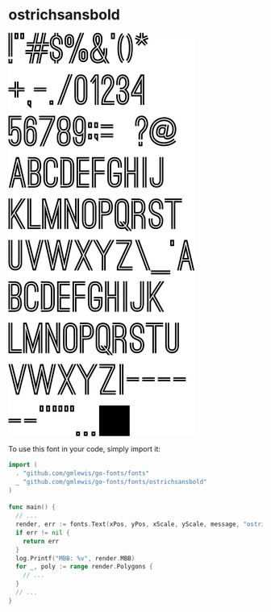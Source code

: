 # ostrichsansbold

![ostrichsansbold](ostrichsansbold.png)

To use this font in your code, simply import it:

```go
import (
  . "github.com/gmlewis/go-fonts/fonts"
  _ "github.com/gmlewis/go-fonts/fonts/ostrichsansbold"
)

func main() {
  // ...
  render, err := fonts.Text(xPos, yPos, xScale, yScale, message, "ostrichsansbold", Center)
  if err != nil {
    return err
  }
  log.Printf("MBB: %v", render.MBB)
  for _, poly := range render.Polygons {
    // ...
  }
  // ...
}
```
